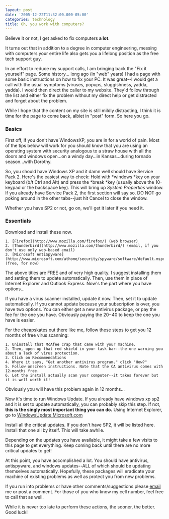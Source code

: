 ```yaml
---
layout: post
date: '2005-12-22T11:32:00.000-05:00'
categories: technology
title: Oh, you work with computers?
---
```


Believe it or not, I get asked to fix computers **a lot**.

It turns out that in addition to a degree in computer engineering, messing with computers your entire life also gets you a lifelong position as the free tech support guy.

In an effort to reduce my support calls, I am bringing back the "Fix it yourself" page. Some history... long ago (in "web" years) I had a page with some basic instructions on how to fix your PC. It was great--I would get a call with the usual symptoms (viruses, popups, sluggishness, yadda, yadda). I would then direct the caller to my website. They'd follow through the list and either fix the problem without my direct help or get distracted and forget about the problem.

While I hope that the content on my site is still mildly distracting, I think it is time for the page to come back, albiet in "post" form. So here you go.

<h3>Basics</h3>

First off, if you don't have WindowsXP, you are in for a world of pain. Most of the tips below will work for you should know that you are using an operating system with security analogous to a straw house with all the doors and windows open...on a windy day...in Kansas...during tornado season...with Dorothy.

So, you should have Windows XP and it damn well should have Service Pack 2. Here's the easiest way to check: Hold with *windows *key on your keyboard (b/t Ctrl and Alt) and press the *break *key (usually above the 10-keypad or the backspace key). This will bring up *System Properties* window. If you already have Service Pack 2, the first section will say so. DO NOT go poking around in the other tabs--just hit Cancel to close the window.

Whether you have SP2 or not, go on, we'll get it later if you need it.

<h3>Essentials</h3>

Download and install these now.

	1. [Firefox](http://www.mozilla.com/firefox/) (web browser)
	2. [Thunderbird](http://www.mozilla.com/thunderbird/) (email, if you don't use only web-based email)
	3. [Microsoft AntiSpyware](http://www.microsoft.com/athome/security/spyware/software/default.mspx) (free, for now)

The above titles are FREE and of very high quality. I suggest installing them and setting them to update automatically. Then, use them in place of Internet Explorer and Outlook Express. Now's the part where you have options...

If you have a virus scanner installed, update it now. Then, set it to update automatically. If you cannot update because your subscription is over, you have two options. You can either get a new antivirus package, or pay the fee for the one you have. Obviously paying the $20-$40 to keep the one you have is easier. 

For the cheapskates out there like me, follow these steps to get you 12 months of free virus scanning:

	1. Uninstall that McAfee crap that came with your machine.
	2. Then, open up that red shield in your task bar--the one warning you about a lack of virus protection.
	3. Click on Recommendations
	4. Where it says, "Get another antivirus program." click "How?"
	5. Follow onscreen instructions. Note that the CA antivirus comes with 12-months free.
	6. Let the install actually scan your computer--it takes forever but it is well worth it!

Obviously you will have this problem again in 12 months...

Now it's time to run Windows Update. If you already have windows xp sp2 and it is set to update automatically, you can probably skip this step. If not, **this is the singly most important thing you can do.** Using Internet Explorer, go to [WindowsUpdate.Microsoft.com](http://windowsupdate.microsoft.com)

Install all the critical updates. If you don't have SP2, it will be listed here. Install that one all by itself. This will take awhile.

Depending on the updates you have available, it might take a few visits to this page to get everything. Keep coming back until there are no more critical updates to get!

At this point, you have accomplished a lot. You should have antivirus, antispyware, and windows updates--ALL of which should be updating themselves automatically. Hopefully, these packages will eradicate your machine of existing problems as well as protect you from new problems.

If you run into problems or have other comments/suggestions please [email ](mailto:mharen@gmail.com)me or post a comment. For those of you who know my cell number, feel free to call that as well.

While it is never too late to perform these actions, the sooner, the better. Good luck!